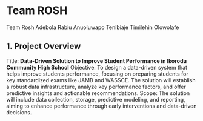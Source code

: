 # Team ROSH

Team Rosh
Adebola Rabiu
Anuoluwapo Tenibiaje
Timilehin Olowolafe



## 1. Project Overview
Title:
**Data-Driven Solution to Improve Student Performance in Ikorodu Community High School**
Objective:
To design a data-driven system that helps improve students performance, focusing on preparing students for key standardized exams like JAMB and WASSCE. The solution will establish a robust data infrastructure, analyze key performance factors, and offer predictive insights and actionable recommendations.
Scope:
The solution will include data collection, storage, predictive modeling, and reporting, aiming to enhance performance through early interventions and data-driven decisions.
